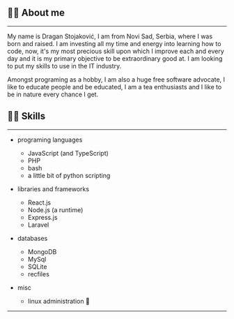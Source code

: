 ## 👋🏻 About me

---

My name is Dragan Stojaković, I am from Novi Sad, Serbia, where I was born and raised. I am investing all my time and energy into learning how to code, now, it's my most precious skill upon which I improve each and every day and it is my primary objective to be extraordinary good at. I am looking to put my skills to use in the IT industry.

Amongst programing as a hobby, I am also a huge free software advocate, I like to educate people and be educated, I am a tea enthusiasts and I like to be in nature every chance I get.

## 🤹🏻 Skills

---

- programing languages

  - JavaScript (and TypeScript)
  - PHP
  - bash
  - a little bit of python scripting

- libraries and frameworks

  - React.js
  - Node.js (a runtime)
  - Express.js
  - Laravel

- databases

  - MongoDB
  - MySql
  - SQLite
  - recfiles

- misc
  - linux administration 🐧

---

